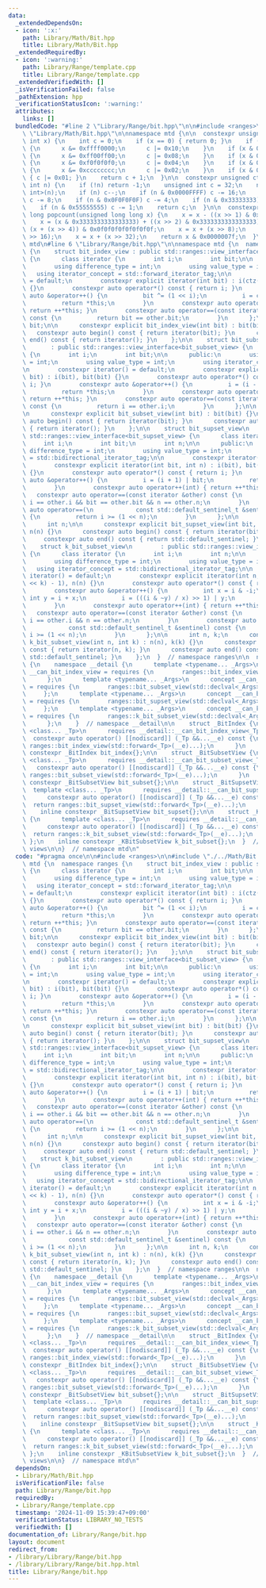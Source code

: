 ```yaml
---
data:
  _extendedDependsOn:
  - icon: ':x:'
    path: Library/Math/Bit.hpp
    title: Library/Math/Bit.hpp
  _extendedRequiredBy:
  - icon: ':warning:'
    path: Library/Range/template.cpp
    title: Library/Range/template.cpp
  _extendedVerifiedWith: []
  _isVerificationFailed: false
  _pathExtension: hpp
  _verificationStatusIcon: ':warning:'
  attributes:
    links: []
  bundledCode: "#line 2 \"Library/Range/bit.hpp\"\n\n#include <ranges>\n\n#line 2\
    \ \"Library/Math/Bit.hpp\"\n\nnamespace mtd {\n\n  constexpr unsigned clz(unsigned\
    \ int x) {\n    int c = 0;\n    if (x == 0) { return 0; }\n    if (x & 0xffff0000)\
    \ {\n      x &= 0xffff0000;\n      c |= 0x10;\n    }\n    if (x & 0xff00ff00)\
    \ {\n      x &= 0xff00ff00;\n      c |= 0x08;\n    }\n    if (x & 0xf0f0f0f0)\
    \ {\n      x &= 0xf0f0f0f0;\n      c |= 0x04;\n    }\n    if (x & 0xcccccccc)\
    \ {\n      x &= 0xcccccccc;\n      c |= 0x02;\n    }\n    if (x & 0xaaaaaaaa)\
    \ { c |= 0x01; }\n    return c + 1;\n  }\n\n  constexpr unsigned ctz(unsigned\
    \ int n) {\n    if (!n) return -1;\n    unsigned int c = 32;\n    n &= -static_cast<signed\
    \ int>(n);\n    if (n) c--;\n    if (n & 0x0000FFFF) c -= 16;\n    if (n & 0x00FF00FF)\
    \ c -= 8;\n    if (n & 0x0F0F0F0F) c -= 4;\n    if (n & 0x33333333) c -= 2;\n\
    \    if (n & 0x55555555) c -= 1;\n    return c;\n  }\n\n  constexpr unsigned long\
    \ long popcount(unsigned long long x) {\n    x = x - ((x >> 1) & 0x5555555555555555);\n\
    \    x = (x & 0x3333333333333333) + ((x >> 2) & 0x3333333333333333);\n    x =\
    \ (x + (x >> 4)) & 0x0f0f0f0f0f0f0f0f;\n    x = x + (x >> 8);\n    x = x + (x\
    \ >> 16);\n    x = x + (x >> 32);\n    return x & 0x0000007f;\n  }\n\n}  // namespace\
    \ mtd\n#line 6 \"Library/Range/bit.hpp\"\n\nnamespace mtd {\n  namespace ranges\
    \ {\n    struct bit_index_view : public std::ranges::view_interface<bit_index_view>\
    \ {\n      class iterator {\n        int i;\n        int bit;\n\n      public:\n\
    \        using difference_type = int;\n        using value_type = int;\n     \
    \   using iterator_concept = std::forward_iterator_tag;\n\n        constexpr iterator()\
    \ = default;\n        constexpr explicit iterator(int bit) : i(ctz(bit)), bit(bit)\
    \ {}\n        constexpr auto operator*() const { return i; }\n        constexpr\
    \ auto &operator++() {\n          bit ^= (1 << i);\n          i = ctz(bit);\n\
    \          return *this;\n        }\n        constexpr auto operator++(int) {\
    \ return ++*this; }\n        constexpr auto operator==(const iterator &other)\
    \ const {\n          return bit == other.bit;\n        }\n      };\n\n      int\
    \ bit;\n\n      constexpr explicit bit_index_view(int bit) : bit(bit) {}\n   \
    \   constexpr auto begin() const { return iterator(bit); }\n      constexpr auto\
    \ end() const { return iterator(); }\n    };\n\n    struct bit_subset_view\n \
    \       : public std::ranges::view_interface<bit_subset_view> {\n      class iterator\
    \ {\n        int i;\n        int bit;\n\n      public:\n        using difference_type\
    \ = int;\n        using value_type = int;\n        using iterator_concept = std::bidirectional_iterator_tag;\n\
    \n        constexpr iterator() = default;\n        constexpr explicit iterator(int\
    \ bit) : i(bit), bit(bit) {}\n        constexpr auto operator*() const { return\
    \ i; }\n        constexpr auto &operator++() {\n          i = (i - 1) & bit;\n\
    \          return *this;\n        }\n        constexpr auto operator++(int) {\
    \ return ++*this; }\n        constexpr auto operator==(const iterator &other)\
    \ const {\n          return i == other.i;\n        }\n      };\n\n      int bit;\n\
    \n      constexpr explicit bit_subset_view(int bit) : bit(bit) {}\n      constexpr\
    \ auto begin() const { return iterator(bit); }\n      constexpr auto end() const\
    \ { return iterator(); }\n    };\n\n    struct bit_supset_view\n        : public\
    \ std::ranges::view_interface<bit_supset_view> {\n      class iterator {\n   \
    \     int i;\n        int bit;\n        int n;\n\n      public:\n        using\
    \ difference_type = int;\n        using value_type = int;\n        using iterator_concept\
    \ = std::bidirectional_iterator_tag;\n\n        constexpr iterator() = default;\n\
    \        constexpr explicit iterator(int bit, int n) : i(bit), bit(bit), n(n)\
    \ {}\n        constexpr auto operator*() const { return i; }\n        constexpr\
    \ auto &operator++() {\n          i = (i + 1) | bit;\n          return *this;\n\
    \        }\n        constexpr auto operator++(int) { return ++*this; }\n     \
    \   constexpr auto operator==(const iterator &other) const {\n          return\
    \ i == other.i && bit == other.bit && n == other.n;\n        }\n        constexpr\
    \ auto operator==(\n            const std::default_sentinel_t &sentinel) const\
    \ {\n          return i >= (1 << n);\n        }\n      };\n\n      int bit;\n\
    \      int n;\n\n      constexpr explicit bit_supset_view(int bit, int n) : bit(bit),\
    \ n(n) {}\n      constexpr auto begin() const { return iterator(bit, n); }\n \
    \     constexpr auto end() const { return std::default_sentinel; }\n    };\n\n\
    \    struct k_bit_subset_view\n        : public std::ranges::view_interface<k_bit_subset_view>\
    \ {\n      class iterator {\n        int i;\n        int n;\n\n      public:\n\
    \        using difference_type = int;\n        using value_type = int;\n     \
    \   using iterator_concept = std::bidirectional_iterator_tag;\n\n        constexpr\
    \ iterator() = default;\n        constexpr explicit iterator(int n, int k) : i((1\
    \ << k) - 1), n(n) {}\n        constexpr auto operator*() const { return i; }\n\
    \        constexpr auto &operator++() {\n          int x = i & -i;\n         \
    \ int y = i + x;\n          i = (((i & ~y) / x) >> 1) | y;\n          return *this;\n\
    \        }\n        constexpr auto operator++(int) { return ++*this; }\n     \
    \   constexpr auto operator==(const iterator &other) const {\n          return\
    \ i == other.i && n == other.n;\n        }\n        constexpr auto operator==(\n\
    \            const std::default_sentinel_t &sentinel) const {\n          return\
    \ i >= (1 << n);\n        }\n      };\n\n      int n, k;\n      constexpr explicit\
    \ k_bit_subset_view(int n, int k) : n(n), k(k) {}\n      constexpr auto begin()\
    \ const { return iterator(n, k); }\n      constexpr auto end() const { return\
    \ std::default_sentinel; }\n    };\n  }  // namespace ranges\n\n  namespace views\
    \ {\n    namespace __detail {\n      template <typename... _Args>\n      concept\
    \ __can_bit_index_view = requires {\n        ranges::bit_index_view(std::declval<_Args>()...);\n\
    \      };\n      template <typename... _Args>\n      concept __can_bit_subset_view\
    \ = requires {\n        ranges::bit_subset_view(std::declval<_Args>()...);\n \
    \     };\n      template <typename... _Args>\n      concept __can_bit_supset_view\
    \ = requires {\n        ranges::bit_supset_view(std::declval<_Args>()...);\n \
    \     };\n      template <typename... _Args>\n      concept __can_k_bit_subset_view\
    \ = requires {\n        ranges::k_bit_subset_view(std::declval<_Args>()...);\n\
    \      };\n    }  // namespace __detail\n\n    struct _BitIndex {\n      template\
    \ <class... _Tp>\n      requires __detail::__can_bit_index_view<_Tp...>\n    \
    \  constexpr auto operator() [[nodiscard]] (_Tp &&...__e) const {\n        return\
    \ ranges::bit_index_view(std::forward<_Tp>(__e)...);\n      }\n    };\n    inline\
    \ constexpr _BitIndex bit_index{};\n\n    struct _BitSubsetView {\n      template\
    \ <class... _Tp>\n      requires __detail::__can_bit_subset_view<_Tp...>\n   \
    \   constexpr auto operator() [[nodiscard]] (_Tp &&...__e) const {\n        return\
    \ ranges::bit_subset_view(std::forward<_Tp>(__e)...);\n      }\n    };\n    inline\
    \ constexpr _BitSubsetView bit_subset{};\n\n    struct _BitSupsetView {\n    \
    \  template <class... _Tp>\n      requires __detail::__can_bit_supset_view<_Tp...>\n\
    \      constexpr auto operator() [[nodiscard]] (_Tp &&...__e) const {\n      \
    \  return ranges::bit_supset_view(std::forward<_Tp>(__e)...);\n      }\n    };\n\
    \    inline constexpr _BitSupsetView bit_supset{};\n\n    struct _KBitSubsetView\
    \ {\n      template <class... _Tp>\n      requires __detail::__can_k_bit_subset_view<_Tp...>\n\
    \      constexpr auto operator() [[nodiscard]] (_Tp &&...__e) const {\n      \
    \  return ranges::k_bit_subset_view(std::forward<_Tp>(__e)...);\n      }\n   \
    \ };\n    inline constexpr _KBitSubsetView k_bit_subset{};\n  }  // namespace\
    \ views\n\n}  // namespace mtd\n"
  code: "#pragma once\n\n#include <ranges>\n\n#include \"./../Math/Bit.hpp\"\n\nnamespace\
    \ mtd {\n  namespace ranges {\n    struct bit_index_view : public std::ranges::view_interface<bit_index_view>\
    \ {\n      class iterator {\n        int i;\n        int bit;\n\n      public:\n\
    \        using difference_type = int;\n        using value_type = int;\n     \
    \   using iterator_concept = std::forward_iterator_tag;\n\n        constexpr iterator()\
    \ = default;\n        constexpr explicit iterator(int bit) : i(ctz(bit)), bit(bit)\
    \ {}\n        constexpr auto operator*() const { return i; }\n        constexpr\
    \ auto &operator++() {\n          bit ^= (1 << i);\n          i = ctz(bit);\n\
    \          return *this;\n        }\n        constexpr auto operator++(int) {\
    \ return ++*this; }\n        constexpr auto operator==(const iterator &other)\
    \ const {\n          return bit == other.bit;\n        }\n      };\n\n      int\
    \ bit;\n\n      constexpr explicit bit_index_view(int bit) : bit(bit) {}\n   \
    \   constexpr auto begin() const { return iterator(bit); }\n      constexpr auto\
    \ end() const { return iterator(); }\n    };\n\n    struct bit_subset_view\n \
    \       : public std::ranges::view_interface<bit_subset_view> {\n      class iterator\
    \ {\n        int i;\n        int bit;\n\n      public:\n        using difference_type\
    \ = int;\n        using value_type = int;\n        using iterator_concept = std::bidirectional_iterator_tag;\n\
    \n        constexpr iterator() = default;\n        constexpr explicit iterator(int\
    \ bit) : i(bit), bit(bit) {}\n        constexpr auto operator*() const { return\
    \ i; }\n        constexpr auto &operator++() {\n          i = (i - 1) & bit;\n\
    \          return *this;\n        }\n        constexpr auto operator++(int) {\
    \ return ++*this; }\n        constexpr auto operator==(const iterator &other)\
    \ const {\n          return i == other.i;\n        }\n      };\n\n      int bit;\n\
    \n      constexpr explicit bit_subset_view(int bit) : bit(bit) {}\n      constexpr\
    \ auto begin() const { return iterator(bit); }\n      constexpr auto end() const\
    \ { return iterator(); }\n    };\n\n    struct bit_supset_view\n        : public\
    \ std::ranges::view_interface<bit_supset_view> {\n      class iterator {\n   \
    \     int i;\n        int bit;\n        int n;\n\n      public:\n        using\
    \ difference_type = int;\n        using value_type = int;\n        using iterator_concept\
    \ = std::bidirectional_iterator_tag;\n\n        constexpr iterator() = default;\n\
    \        constexpr explicit iterator(int bit, int n) : i(bit), bit(bit), n(n)\
    \ {}\n        constexpr auto operator*() const { return i; }\n        constexpr\
    \ auto &operator++() {\n          i = (i + 1) | bit;\n          return *this;\n\
    \        }\n        constexpr auto operator++(int) { return ++*this; }\n     \
    \   constexpr auto operator==(const iterator &other) const {\n          return\
    \ i == other.i && bit == other.bit && n == other.n;\n        }\n        constexpr\
    \ auto operator==(\n            const std::default_sentinel_t &sentinel) const\
    \ {\n          return i >= (1 << n);\n        }\n      };\n\n      int bit;\n\
    \      int n;\n\n      constexpr explicit bit_supset_view(int bit, int n) : bit(bit),\
    \ n(n) {}\n      constexpr auto begin() const { return iterator(bit, n); }\n \
    \     constexpr auto end() const { return std::default_sentinel; }\n    };\n\n\
    \    struct k_bit_subset_view\n        : public std::ranges::view_interface<k_bit_subset_view>\
    \ {\n      class iterator {\n        int i;\n        int n;\n\n      public:\n\
    \        using difference_type = int;\n        using value_type = int;\n     \
    \   using iterator_concept = std::bidirectional_iterator_tag;\n\n        constexpr\
    \ iterator() = default;\n        constexpr explicit iterator(int n, int k) : i((1\
    \ << k) - 1), n(n) {}\n        constexpr auto operator*() const { return i; }\n\
    \        constexpr auto &operator++() {\n          int x = i & -i;\n         \
    \ int y = i + x;\n          i = (((i & ~y) / x) >> 1) | y;\n          return *this;\n\
    \        }\n        constexpr auto operator++(int) { return ++*this; }\n     \
    \   constexpr auto operator==(const iterator &other) const {\n          return\
    \ i == other.i && n == other.n;\n        }\n        constexpr auto operator==(\n\
    \            const std::default_sentinel_t &sentinel) const {\n          return\
    \ i >= (1 << n);\n        }\n      };\n\n      int n, k;\n      constexpr explicit\
    \ k_bit_subset_view(int n, int k) : n(n), k(k) {}\n      constexpr auto begin()\
    \ const { return iterator(n, k); }\n      constexpr auto end() const { return\
    \ std::default_sentinel; }\n    };\n  }  // namespace ranges\n\n  namespace views\
    \ {\n    namespace __detail {\n      template <typename... _Args>\n      concept\
    \ __can_bit_index_view = requires {\n        ranges::bit_index_view(std::declval<_Args>()...);\n\
    \      };\n      template <typename... _Args>\n      concept __can_bit_subset_view\
    \ = requires {\n        ranges::bit_subset_view(std::declval<_Args>()...);\n \
    \     };\n      template <typename... _Args>\n      concept __can_bit_supset_view\
    \ = requires {\n        ranges::bit_supset_view(std::declval<_Args>()...);\n \
    \     };\n      template <typename... _Args>\n      concept __can_k_bit_subset_view\
    \ = requires {\n        ranges::k_bit_subset_view(std::declval<_Args>()...);\n\
    \      };\n    }  // namespace __detail\n\n    struct _BitIndex {\n      template\
    \ <class... _Tp>\n      requires __detail::__can_bit_index_view<_Tp...>\n    \
    \  constexpr auto operator() [[nodiscard]] (_Tp &&...__e) const {\n        return\
    \ ranges::bit_index_view(std::forward<_Tp>(__e)...);\n      }\n    };\n    inline\
    \ constexpr _BitIndex bit_index{};\n\n    struct _BitSubsetView {\n      template\
    \ <class... _Tp>\n      requires __detail::__can_bit_subset_view<_Tp...>\n   \
    \   constexpr auto operator() [[nodiscard]] (_Tp &&...__e) const {\n        return\
    \ ranges::bit_subset_view(std::forward<_Tp>(__e)...);\n      }\n    };\n    inline\
    \ constexpr _BitSubsetView bit_subset{};\n\n    struct _BitSupsetView {\n    \
    \  template <class... _Tp>\n      requires __detail::__can_bit_supset_view<_Tp...>\n\
    \      constexpr auto operator() [[nodiscard]] (_Tp &&...__e) const {\n      \
    \  return ranges::bit_supset_view(std::forward<_Tp>(__e)...);\n      }\n    };\n\
    \    inline constexpr _BitSupsetView bit_supset{};\n\n    struct _KBitSubsetView\
    \ {\n      template <class... _Tp>\n      requires __detail::__can_k_bit_subset_view<_Tp...>\n\
    \      constexpr auto operator() [[nodiscard]] (_Tp &&...__e) const {\n      \
    \  return ranges::k_bit_subset_view(std::forward<_Tp>(__e)...);\n      }\n   \
    \ };\n    inline constexpr _KBitSubsetView k_bit_subset{};\n  }  // namespace\
    \ views\n\n}  // namespace mtd\n"
  dependsOn:
  - Library/Math/Bit.hpp
  isVerificationFile: false
  path: Library/Range/bit.hpp
  requiredBy:
  - Library/Range/template.cpp
  timestamp: '2024-11-09 15:39:47+09:00'
  verificationStatus: LIBRARY_NO_TESTS
  verifiedWith: []
documentation_of: Library/Range/bit.hpp
layout: document
redirect_from:
- /library/Library/Range/bit.hpp
- /library/Library/Range/bit.hpp.html
title: Library/Range/bit.hpp
---
```

